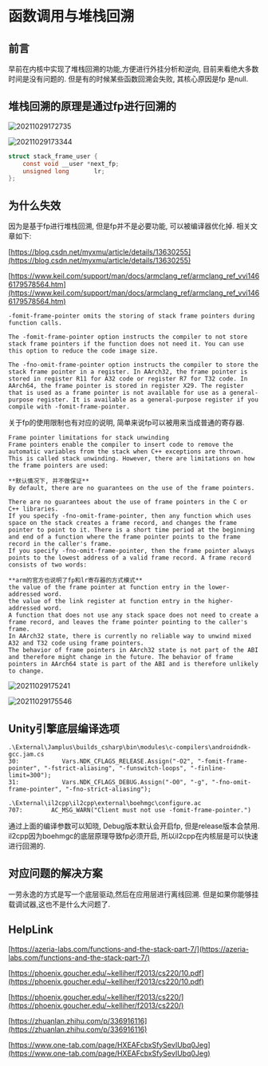 # 函数调用与堆栈回溯

## 前言

早前在内核中实现了堆栈回溯的功能,方便进行外挂分析和逆向, 目前来看绝大多数时间是没有问题的. 但是有的时候某些函数回溯会失败, 其核心原因是fp 是null.

## 堆栈回溯的原理是通过fp进行回溯的

![20211029172735](https://cdn.jsdelivr.net/gh/yhnu/PicBed/20211029172735.png)


![20211029173344](https://cdn.jsdelivr.net/gh/yhnu/PicBed/20211029173344.png)

```c
struct stack_frame_user {
	const void __user *next_fp;
	unsigned long		lr;
};
```

## 为什么失效

因为是基于fp进行堆栈回溯, 但是fp并不是必要功能, 可以被编译器优化掉. 相关文章如下:

[https://blog.csdn.net/myxmu/article/details/13630255](https://blog.csdn.net/myxmu/article/details/13630255)

[https://www.keil.com/support/man/docs/armclang_ref/armclang_ref_vvi1466179578564.htm](https://www.keil.com/support/man/docs/armclang_ref/armclang_ref_vvi1466179578564.htm)

    -fomit-frame-pointer omits the storing of stack frame pointers during function calls.

    The -fomit-frame-pointer option instructs the compiler to not store stack frame pointers if the function does not need it. You can use this option to reduce the code image size.

    The -fno-omit-frame-pointer option instructs the compiler to store the stack frame pointer in a register. In AArch32, the frame pointer is stored in register R11 for A32 code or register R7 for T32 code. In AArch64, the frame pointer is stored in register X29. The register that is used as a frame pointer is not available for use as a general-purpose register. It is available as a general-purpose register if you compile with -fomit-frame-pointer.

关于fp的使用限制也有对应的说明, 简单来说fp可以被用来当成普通的寄存器.

    Frame pointer limitations for stack unwinding
    Frame pointers enable the compiler to insert code to remove the automatic variables from the stack when C++ exceptions are thrown. This is called stack unwinding. However, there are limitations on how the frame pointers are used:
    
    **默认情况下, 并不做保证**
    By default, there are no guarantees on the use of the frame pointers.

    There are no guarantees about the use of frame pointers in the C or C++ libraries.
    If you specify -fno-omit-frame-pointer, then any function which uses space on the stack creates a frame record, and changes the frame pointer to point to it. There is a short time period at the beginning and end of a function where the frame pointer points to the frame record in the caller's frame.
    If you specify -fno-omit-frame-pointer, then the frame pointer always points to the lowest address of a valid frame record. A frame record consists of two words:
    
    **arm的官方也说明了fp和lr寄存器的方式模式**
    the value of the frame pointer at function entry in the lower-addressed word.
    the value of the link register at function entry in the higher-addressed word.
    A function that does not use any stack space does not need to create a frame record, and leaves the frame pointer pointing to the caller's frame.
    In AArch32 state, there is currently no reliable way to unwind mixed A32 and T32 code using frame pointers.
    The behavior of frame pointers in AArch32 state is not part of the ABI and therefore might change in the future. The behavior of frame pointers in AArch64 state is part of the ABI and is therefore unlikely to change.

![20211029175241](https://cdn.jsdelivr.net/gh/yhnu/PicBed/20211029175241.png)

![20211029175546](https://cdn.jsdelivr.net/gh/yhnu/PicBed/20211029175546.png)

## Unity引擎底层编译选项

```shell
.\External\Jamplus\builds_csharp\bin\modules\c-compilers\androidndk-gcc.jam.cs
30:            Vars.NDK_CFLAGS_RELEASE.Assign("-O2", "-fomit-frame-pointer", "-fstrict-aliasing", "-funswitch-loops", "-finline-limit=300");
31:            Vars.NDK_CFLAGS_DEBUG.Assign("-O0", "-g", "-fno-omit-frame-pointer", "-fno-strict-aliasing");
```

```shell
.\External\il2cpp\il2cpp\external\boehmgc\configure.ac
707:        AC_MSG_WARN("Client must not use -fomit-frame-pointer.")
```

通过上面的编译参数可以知晓, Debug版本默认会开启fp, 但是release版本会禁用. il2cpp因为boehmgc的底层原理导致fp必须开启, 所以il2cpp在内核层是可以快速进行回溯的.

## 对应问题的解决方案

一劳永逸的方式是写一个底层驱动,然后在应用层进行离线回溯. 但是如果你能够挂载调试器,这也不是什么大问题了.

## HelpLink

[https://azeria-labs.com/functions-and-the-stack-part-7/](https://azeria-labs.com/functions-and-the-stack-part-7/)

[https://phoenix.goucher.edu/~kelliher/f2013/cs220/10.pdf](https://phoenix.goucher.edu/~kelliher/f2013/cs220/10.pdf)

[https://phoenix.goucher.edu/~kelliher/f2013/cs220/](https://phoenix.goucher.edu/~kelliher/f2013/cs220/)

[https://zhuanlan.zhihu.com/p/336916116](https://zhuanlan.zhihu.com/p/336916116)

[https://www.one-tab.com/page/HXEAFcbxSfySevIUbq0Jeg](https://www.one-tab.com/page/HXEAFcbxSfySevIUbq0Jeg)